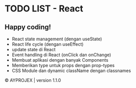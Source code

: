 # TODO LIST - React 

## Happy coding!


- React state management (dengan useState)
- React life cycle (dengan useEffect)
- update state di React
- Event handling di React (onClick dan onChange)
- Membuat aplikasi dengan banyak Components
- Memberikan type untuk props dengan prop-types
- CSS Module dan dynamic className dengan classnames

&copy; AYPROJEX | version 1.1.0
